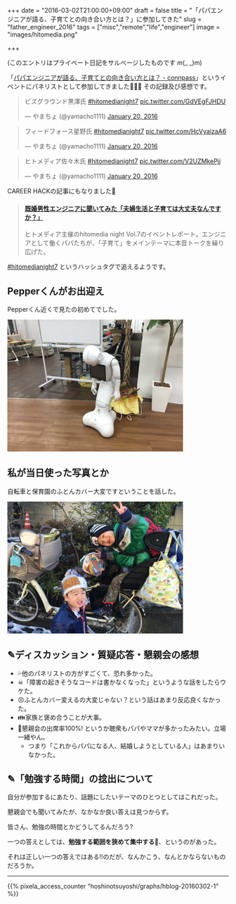 +++
date = "2016-03-02T21:00:00+09:00"
draft = false
title = "「パパエンジニアが語る、子育てとの向き合い方とは？」に参加してきた"
slug = "father_engineer_2016"
tags = ["misc","remote","life","engineer"]
image = "images/hitomedia.png"

+++

(このエントリはプライベート日記をサルベージしたものです m(_ _)m)

「[パパエンジニアが語る、子育てとの向き合い方とは？ - connpass](https://hitomedia-night.connpass.com/event/24704/)」というイベントにパネリストとして参加してきました💪👀👨
その記録及び感想です。

<!--more-->

<blockquote class="twitter-tweet" data-lang="en"><p lang="ja" dir="ltr">ビズグラウンド黒澤氏 <a href="https://twitter.com/hashtag/hitomedianight7?src=hash">#hitomedianight7</a> <a href="https://t.co/GdVEgFJHDU">pic.twitter.com/GdVEgFJHDU</a></p>&mdash; やまちょ (@yamacho1111) <a href="https://twitter.com/yamacho1111/status/689759934725038080">January 20, 2016</a></blockquote>
<script async src="//platform.twitter.com/widgets.js" charset="utf-8"></script>

<blockquote class="twitter-tweet" data-lang="en"><p lang="ja" dir="ltr">フィードフォース星野氏 <a href="https://twitter.com/hashtag/hitomedianight7?src=hash">#hitomedianight7</a> <a href="https://t.co/HcVyaizaA6">pic.twitter.com/HcVyaizaA6</a></p>&mdash; やまちょ (@yamacho1111) <a href="https://twitter.com/yamacho1111/status/689760402591199233">January 20, 2016</a></blockquote>
<script async src="//platform.twitter.com/widgets.js" charset="utf-8"></script>

<blockquote class="twitter-tweet" data-lang="en"><p lang="ja" dir="ltr">ヒトメディア佐々木氏 <a href="https://twitter.com/hashtag/hitomedianight7?src=hash">#hitomedianight7</a> <a href="https://t.co/V2UZMkePjj">pic.twitter.com/V2UZMkePjj</a></p>&mdash; やまちょ (@yamacho1111) <a href="https://twitter.com/yamacho1111/status/689761115069222912">January 20, 2016</a></blockquote>
<script async src="//platform.twitter.com/widgets.js" charset="utf-8"></script>

CAREER HACKの記事にもなりました💪

<blockquote class="embedly-card" data-card-key="6f257114b6df4413a3f5872a7e143278" data-card-type="article-full"><h4><a href="http://www.huffingtonpost.jp/careerhack-enjapan/career-hack-hitomedia_b_9214772.html">既婚男性エンジニアに聞いてみた「夫婦生活と子育ては大丈夫なんですか？」</a></h4><p>ヒトメディア主催のhitomedia night Vol.7のイベントレポート。エンジニアとして働くパパたちが、「子育て」をメインテーマに本音トークを繰り広げた。</p></blockquote>
<script async src="//cdn.embedly.com/widgets/platform.js" charset="UTF-8"></script>

[#hitomedianight7](https://twitter.com/search?f=tweets&vertical=default&q=%23hitomedianight7) というハッシュタグで追えるようです。

## Pepperくんがお出迎え

Pepperくん近くで見たの初めてでした。

<img alt="hitomedia pepper" src="/images/hitomedia_pepper.jpg" width=400>

## 私が当日使った写真とか

自転車と保育園のふとんカバー大変ですということを話した。

<img alt="my sons bicycle" src="/images/my_sons_bicycle.jpg" width=400>

## ✎ディスカッション・質疑応答・懇親会の感想

* 💦他のパネリストの方がすごくて、恐れ多かった。
* ☠「障害の起きそうなコードは書かなくなった」というような話をしたらウケた。
* 😣ふとんカバー変えるの大変じゃない？という話はあまり反応良くなかった。
* 👪家族と褒め合うことが大事。
* 🍕懇親会の出席率100%! というか聴衆もパパやママが多かったみたい。立場一緒やん。
    * つまり「これからパパになる人、結婚しようとしている人」はあまりいなかった。

## ✎「勉強する時間」の捻出について

自分が参加するにあたり、話題にしたいテーマのひとつとしてはこれだった。

懇親会でも聞いてみたが、なかなか良い答えは見つからず。

皆さん、勉強の時間とかどうしてるんだろう?

一つの答えとしては、**勉強する範囲を狭めて集中する💪**、というのがあった。

それは正しい一つの答えではある!!のだが、なんかこう、なんとかならないものだろうか。

<script type="text/javascript" src="/js/prism.js" async></script>

---

{{% pixela_access_counter "hoshinotsuyoshi/graphs/hblog-20160302-1" %}}
